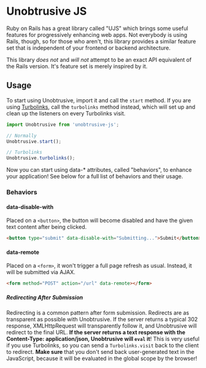 # Unobtrusive JS

Ruby on Rails has a great library called "UJS" which brings some useful features for progressively enhancing web apps. Not everybody is using Rails, though, so for those who aren't, this library provides a similar feature set that is independent of your frontend or backend architecture.

This library _does not_ and _will not_ attempt to be an exact API equivalent of the Rails version. It's feature set is merely inspired by it.

## Usage

To start using Unobtrusive, import it and call the `start` method. If you are using [Turbolinks](https://github.com/turbolinks/turbolinks), call the `turbolinks` method instead, which will set up and clean up the listeners on every
Turbolinks visit.

```js
import Unobtrusive from 'unobtrusive-js';

// Normally
Unobtrusive.start();

// Turbolinks
Unobtrusive.turbolinks();
```

Now you can start using data-\* attributes, called "behaviors", to enhance your application! See below for a full list of behaviors and their usage.

### Behaviors

#### data-disable-with

Placed on a `<button>`, the button will become disabled and have the given text content after being clicked.

```html
<button type="submit" data-disable-with="Submitting...">Submit</button>
```

#### data-remote

Placed on a `<form>`, it won't trigger a full page refresh as usual. Instead, it will be submitted via AJAX.

```html
<form method="POST" action="/url" data-remote></form>
```

##### Redirecting After Submission

Redirecting is a common pattern after form submission. Redirects are as transparent as possible with Unobtrusive. If the server returns a typical 302 response, XMLHttpRequest will transparently follow it, and Unobtrusive will redirect to the final URL. **If the server returns a text response with the Content-Type: application/json, Unobtrusive will `eval` it**! This is very useful if you use Turbolinks, so you can send a `Turbolinks.visit` back to the client to redirect. **Make sure** that you don't send back user-generated text in the JavaScript, because it will be evaluated in the global scope by the browser!
